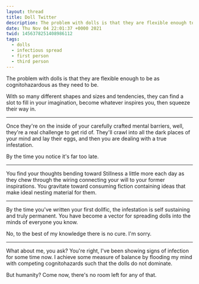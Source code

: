 ```yaml
---
layout: thread
title: Doll Twitter
description: The problem with dolls is that they are flexible enough to be as cognitohazar...
date: Thu Nov 04 22:01:37 +0000 2021
twid: 1456378251408986112
tags:
  - dolls
  - infectious spread
  - first person
  - third person
---
```

<article class="thread">
<section class="tweet">
<p>The problem with dolls is that they are flexible enough to be as cognitohazardous as they need to be.</p>
<p>With so many different shapes and sizes and tendencies, they can find a slot to fill in your imagination, become whatever inspires you, then squeeze their way in.</p>
</section>
<hr class="tweet_sep">
<section class="tweet">
<p>Once they're on the inside of your carefully crafted mental barriers, well, they're a real challenge to get rid of. They'll crawl into all the dark places of your mind and lay their eggs, and then you are dealing with a true infestation.</p>
<p>By the time you notice it's far too late.</p>
</section>
<hr class="tweet_sep">
<section class="tweet">
<p>You find your thoughts bending toward Stillness a little more each day as they chew through the wiring connecting your will to your former inspirations. You gravitate toward consuming fiction containing ideas that make ideal nesting material for them.</p>
</section>
<hr class="tweet_sep">
<section class="tweet">
<p>By the time you've written your first dollfic, the infestation is self sustaining and truly permanent. You have become a vector for spreading dolls into the minds of everyone you know.</p>
<p>No, to the best of my knowledge there is no cure. I'm sorry.</p>
</section>
<hr class="tweet_sep">
<section class="tweet">
<p>What about me, you ask? You're right, I've been showing signs of infection for some time now. I achieve some measure of balance by flooding my mind with competing cognitohazards such that the dolls do not dominate.</p>
<p>But humanity? Come now, there's no room left for any of that.</p>
</section>
</article>
